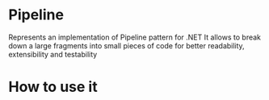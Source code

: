 # Pipeline
Represents an implementation of Pipeline pattern for .NET
It allows to break down a large fragments into small pieces of code for better readability, extensibility and testability

# How to use it
